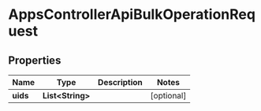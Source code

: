 

# AppsControllerApiBulkOperationRequest


## Properties

| Name | Type | Description | Notes |
|------------ | ------------- | ------------- | -------------|
|**uids** | **List&lt;String&gt;** |  |  [optional] |



